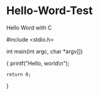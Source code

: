 # Hello-Word-Test
Hello Word with C


#include <stdio.h>

int main(int argc, char *argv[])

{
	printf("Hello, world\n");
	
	return 0;
	
}
